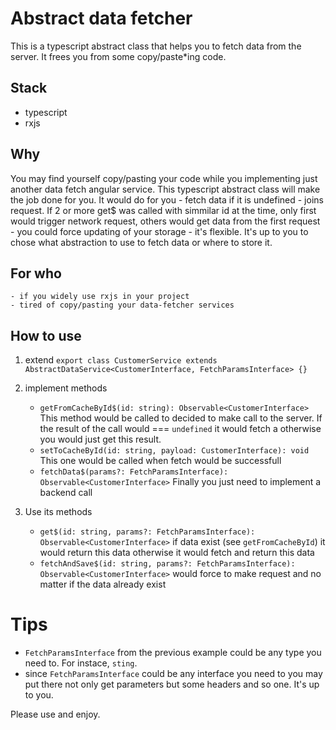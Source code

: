 # Abstract data fetcher

This is a typescript abstract class that helps you to fetch data from the server. It frees you from some copy/paste*ing code.

## Stack
- typescript
- rxjs

## Why
You may find yourself copy/pasting your code while you implementing just another data fetch angular service. This typescript abstract class will make the job done for you. It would do for you
    - fetch data if it is undefined
    - joins request. If 2 or more get$ was called with simmilar id at the time, only first would trigger network request, others would get data from the first request
    - you could force updating of your storage
    - it's flexible. It's up to you to chose what abstraction to use to fetch data or where to store it.

## For who
    - if you widely use rxjs in your project
    - tired of copy/pasting your data-fetcher services 

## How to use
1. extend
`export class CustomerService extends AbstractDataService<CustomerInterface, FetchParamsInterface> {}`

2. implement methods
    - `getFromCacheById$(id: string): Observable<CustomerInterface>`
    This method would be called to decided to make call to the server. If the result of the call would === `undefined` it would fetch a otherwise you would just get this result.
    - `setToCacheById(id: string, payload: CustomerInterface): void`
    This one would be called when fetch would be successfull
    - `fetchData$(params?: FetchParamsInterface): Observable<CustomerInterface>`
    Finally you just need to implement a backend call

3. Use its methods
    - `get$(id: string, params?: FetchParamsInterface): Observable<CustomerInterface>` if data exist (see `getFromCacheById`) it would return this data otherwise it would fetch and return this data
    - `fetchAndSave$(id: string, params?: FetchParamsInterface): Observable<CustomerInterface>` would force to make request and no matter if the data already exist

# Tips
- `FetchParamsInterface` from the previous example could be any type you need to. For instace,  `sting`.
- since `FetchParamsInterface` could be any interface you need to you may put there not only get parameters but some headers and so one. It's up to you.

Please use and enjoy.
